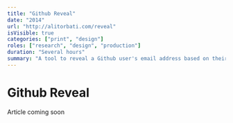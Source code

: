 ```yaml
---
title: "Github Reveal"
date: "2014"
url: "http://alitorbati.com/reveal"
isVisible: true
categories: ["print", "design"]
roles: ["research", "design", "production"]
duration: "Several hours"
summary: "A tool to reveal a Github user's email address based on their email"
---
```


# Github Reveal

Article coming soon

